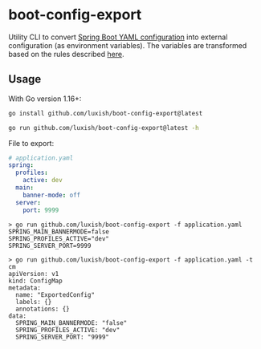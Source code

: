 # boot-config-export

Utility CLI to convert [Spring Boot YAML configuration](https://docs.spring.io/spring-boot/docs/2.5.6/reference/htmlsingle/#features.external-config) into external configuration (as environment variables). The variables are transformed based on the rules described [here](https://docs.spring.io/spring-boot/docs/2.5.6/reference/htmlsingle/#features.external-config.typesafe-configuration-properties.relaxed-binding.environment-variables).


## Usage

With Go version 1.16+:

```bash
go install github.com/luxish/boot-config-export@latest

go run github.com/luxish/boot-config-export@latest -h
```

File to export:
```yml
# application.yaml
spring:
  profiles:
    active: dev
  main:
    banner-mode: off
  server: 
    port: 9999
```

```
> go run github.com/luxish/boot-config-export -f application.yaml
SPRING_MAIN_BANNERMODE=false 
SPRING_PROFILES_ACTIVE="dev"
SPRING_SERVER_PORT=9999
```

```
> go run github.com/luxish/boot-config-export -f application.yaml -t cm
apiVersion: v1
kind: ConfigMap
metadata:
  name: "ExportedConfig"
  labels: {}
  annotations: {}
data:
  SPRING_MAIN_BANNERMODE: "false"
  SPRING_PROFILES_ACTIVE: "dev"
  SPRING_SERVER_PORT: "9999"
```
